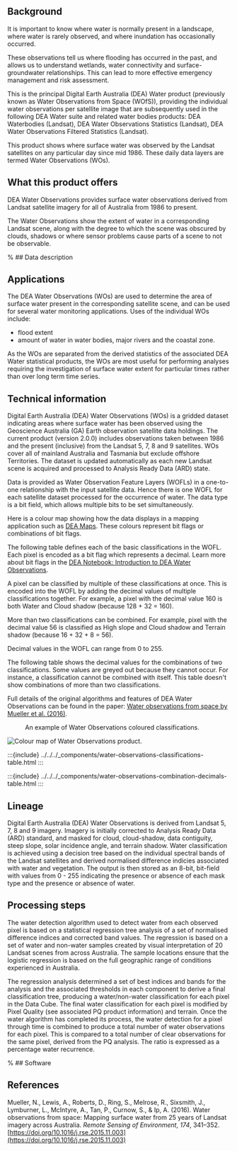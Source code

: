 ## Background

It is important to know where water is normally present in a landscape, where water is rarely observed, and where inundation has occasionally occurred.

These observations tell us where flooding has occurred in the past, and allows us to understand wetlands, water connectivity and surface-groundwater relationships. This can lead to more effective emergency management and risk assessment.

This is the principal Digital Earth Australia (DEA) Water product (previously known as Water Observations from Space (WOfS)), providing the individual water observations per satellite image that are subsequently used in the following DEA Water suite and related water bodies products: DEA Waterbodies (Landsat), DEA Water Observations Statistics (Landsat), DEA Water Observations Filtered Statistics (Landsat).

This product shows where surface water was observed by the Landsat satellites on any particular day since mid 1986. These daily data layers are termed Water Observations (WOs).

## What this product offers

DEA Water Observations provides surface water observations derived from Landsat satellite imagery for all of Australia from 1986 to present.

The Water Observations show the extent of water in a corresponding Landsat scene, along with the degree to which the scene was obscured by clouds, shadows or where sensor problems cause parts of a scene to not be observable.

% ## Data description

## Applications

The DEA Water Observations (WOs) are used to determine the area of surface water present in the corresponding satellite scene, and can be used for several water monitoring applications. Uses of the individual WOs include:
* flood extent
* amount of water in water bodies, major rivers and the coastal zone.

As the WOs are separated from the derived statistics of the associated DEA Water statistical products, the WOs are most useful for performing analyses requiring the investigation of surface water extent for particular times rather than over long term time series.

## Technical information

Digital Earth Australia (DEA) Water Observations (WOs) is a gridded dataset indicating areas where surface water has been observed using the Geoscience Australia (GA) Earth observation satellite data holdings. The current product (version 2.0.0) includes observations taken between 1986 and the present (inclusive) from the Landsat 5, 7, 8 and 9 satellites. WOs cover all of mainland Australia and Tasmania but exclude offshore Territories. The dataset is updated automatically as each new Landsat scene is acquired and processed to Analysis Ready Data (ARD) state. 

Data is provided as Water Observation Feature Layers (WOFLs) in a one-to-one relationship with the input satellite data. Hence there is one WOFL for each satellite dataset processed for the occurrence of water. The data type is a bit field, which allows multiple bits to be set simultaneously.

Here is a colour map showing how the data displays in a mapping application such as [DEA Maps](https://maps.dea.ga.gov.au/). These colours represent bit flags or combinations of bit flags.

The following table defines each of the basic classifications in the WOFL. Each pixel is encoded as a bit flag which represents a decimal. Learn more about bit flags in the [DEA Notebook: Introduction to DEA Water Observations](/notebooks/DEA_products/DEA_Water_Observations/).

A pixel can be classified by multiple of these classifications at once. This is encoded into the WOFL by adding the decimal values of multiple classifications together. For example, a pixel with the decimal value 160 is both Water and Cloud shadow (because 128 + 32 = 160).

More than two classifications can be combined. For example, pixel with the decimal value 56 is classified as High slope and Cloud shadow and Terrain shadow (because 16 + 32 + 8 = 56).

Decimal values in the WOFL can range from 0 to 255.

The following table shows the decimal values for the combinations of two classifications. Some values are greyed out because they cannot occur. For instance, a classification cannot be combined with itself. This table doesn't show combinations of more than two classifications.

Full details of the original algorithms and features of DEA Water Observations can be found in the paper: [Water observations from space by Mueller et al. (2016)](https://doi.org/10.1016/j.rse.2015.11.003).

<figure>
    <figcaption>An example of Water Observations coloured classifications.</figcaption>
</figure>

![Colour map of Water Observations product.](/_files/water-observations/water-observations-colours-example.png)

:::{include} ../../../_components/water-observations-classifications-table.html
:::

:::{include} ../../../_components/water-observations-combination-decimals-table.html
:::

## Lineage

Digital Earth Australia (DEA) Water Observations is derived from Landsat 5, 7, 8 and 9 imagery. Imagery is initially corrected to Analysis Ready Data (ARD) standard, and masked for cloud, cloud-shadow, data contiguity, steep slope, solar incidence angle, and terrain shadow. Water classification is achieved using a decision tree based on the individual spectral bands of the Landsat satellites and derived normalised difference indicies associated with water and vegetation. The output is then stored as an 8-bit, bit-field with values from 0 - 255 indicating the presence or absence of each mask type and the presence or absence of water.

## Processing steps

The water detection algorithm used to detect water from each observed pixel is based on a statistical regression tree analysis of a set of normalised difference indices and corrected band values. The regression is based on a set of water and non-water samples created by visual interpretation of 20 Landsat scenes from across Australia. The sample locations ensure that the logistic regression is based on the full geographic range of conditions experienced in Australia.

The regression analysis determined a set of best indices and bands for the analysis and the associated thresholds in each component to derive a final classification tree, producing a water/non-water classification for each pixel in the Data Cube. The final water classification for each pixel is modified by Pixel Quality (see associated PQ product information) and terrain.
Once the water algorithm has completed its process, the water detection for a pixel through time is combined to produce a total number of water observations for each pixel. This is compared to a total number of clear observations for the same pixel, derived from the PQ analysis. The ratio is expressed as a percentage water recurrence.

% ## Software

## References

Mueller, N., Lewis, A., Roberts, D., Ring, S., Melrose, R., Sixsmith, J., Lymburner, L., McIntyre, A., Tan, P., Curnow, S., & Ip, A. (2016). Water observations from space: Mapping surface water from 25 years of Landsat imagery across Australia. *Remote Sensing of Environment*, *174*, 341–352. [https://doi.org/10.1016/j.rse.2015.11.003](https://doi.org/10.1016/j.rse.2015.11.003)

